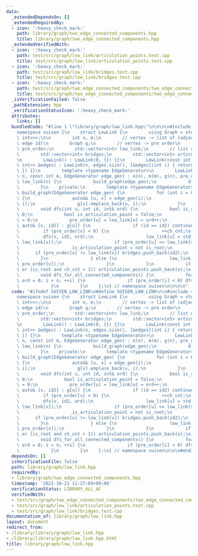 ```yaml
---
data:
  _extendedDependsOn: []
  _extendedRequiredBy:
  - icon: ':heavy_check_mark:'
    path: library/graph/two_edge_connected_components.hpp
    title: library/graph/two_edge_connected_components.hpp
  _extendedVerifiedWith:
  - icon: ':heavy_check_mark:'
    path: test/src/graph/low_link/articulation_points.test.cpp
    title: test/src/graph/low_link/articulation_points.test.cpp
  - icon: ':heavy_check_mark:'
    path: test/src/graph/low_link/bridges.test.cpp
    title: test/src/graph/low_link/bridges.test.cpp
  - icon: ':heavy_check_mark:'
    path: test/src/graph/two_edge_connected_components/two_edge_connected_components.test.cpp
    title: test/src/graph/two_edge_connected_components/two_edge_connected_components.test.cpp
  _isVerificationFailed: false
  _pathExtension: hpp
  _verificationStatusIcon: ':heavy_check_mark:'
  attributes:
    links: []
  bundledCode: "#line 1 \"library/graph/low_link.hpp\"\n\n\n\n#include <vector>\n\n\
    namespace suisen {\n    struct LowLink {\n        using Graph = std::vector<std::vector<std::pair<int,\
    \ int>>>;\n\n        int n, m;\n        // vertex -> list of (adjacent vertex,\
    \ edge id)\n        Graph g;\n        // vertex -> pre order\n        std::vector<int>\
    \ pre_order;\n        std::vector<int> low_link;\n        // list of ids of bridges\n\
    \        std::vector<int> bridges;\n        std::vector<int> articulation_points;\n\
    \n        LowLink() : LowLink(0, {}) {}\n        LowLink(const int n, const std::vector<std::pair<int,\
    \ int>> &edges) : LowLink(n, edges.size(), [&edges](int i) { return edges[i];\
    \ }) {}\n        template <typename EdgeGenerator>\n        LowLink(const int\
    \ n, const int m, EdgeGenerator edge_gen) : n(n), m(m), g(n), pre_order(n, -1),\
    \ low_link(n) {\n            build_graph(edge_gen);\n            dfs_for_all_connected_components();\n\
    \        }\n    private:\n        template <typename EdgeGenerator>\n        void\
    \ build_graph(EdgeGenerator edge_gen) {\n            for (int i = 0; i < m; ++i)\
    \ {\n                auto&& [u, v] = edge_gen(i);\n                g[u].emplace_back(v,\
    \ i);\n                g[v].emplace_back(u, i);\n            }\n        }\n\n\
    \        void dfs(int u, int id, int& ord) {\n            bool is_root = id <\
    \ 0;\n            bool is_articulation_point = false;\n            int ch_cnt\
    \ = 0;\n            pre_order[u] = low_link[u] = ord++;\n            for (const\
    \ auto& [v, id2] : g[u]) {\n                if (id == id2) continue;\n       \
    \         if (pre_order[v] < 0) {\n                    ++ch_cnt;\n           \
    \         dfs(v, id2, ord);\n                    low_link[u] = std::min(low_link[u],\
    \ low_link[v]);\n                    if (pre_order[u] <= low_link[v]) {\n    \
    \                    is_articulation_point = not is_root;\n                  \
    \      if (pre_order[u] != low_link[v]) bridges.push_back(id2);\n            \
    \        }\n                } else {\n                    low_link[u] = std::min(low_link[u],\
    \ pre_order[v]);\n                }\n            }\n            if (is_articulation_point\
    \ or (is_root and ch_cnt > 1)) articulation_points.push_back(u);\n        }\n\n\
    \        void dfs_for_all_connected_components() {\n            for (int i = 0,\
    \ ord = 0; i < n; ++i) {\n                if (pre_order[i] < 0) dfs(i, -1, ord);\n\
    \            }\n        }\n    };\n} // namespace suisen\n\n\n\n"
  code: "#ifndef SUISEN_LOW_LINK\n#define SUISEN_LOW_LINK\n\n#include <vector>\n\n\
    namespace suisen {\n    struct LowLink {\n        using Graph = std::vector<std::vector<std::pair<int,\
    \ int>>>;\n\n        int n, m;\n        // vertex -> list of (adjacent vertex,\
    \ edge id)\n        Graph g;\n        // vertex -> pre order\n        std::vector<int>\
    \ pre_order;\n        std::vector<int> low_link;\n        // list of ids of bridges\n\
    \        std::vector<int> bridges;\n        std::vector<int> articulation_points;\n\
    \n        LowLink() : LowLink(0, {}) {}\n        LowLink(const int n, const std::vector<std::pair<int,\
    \ int>> &edges) : LowLink(n, edges.size(), [&edges](int i) { return edges[i];\
    \ }) {}\n        template <typename EdgeGenerator>\n        LowLink(const int\
    \ n, const int m, EdgeGenerator edge_gen) : n(n), m(m), g(n), pre_order(n, -1),\
    \ low_link(n) {\n            build_graph(edge_gen);\n            dfs_for_all_connected_components();\n\
    \        }\n    private:\n        template <typename EdgeGenerator>\n        void\
    \ build_graph(EdgeGenerator edge_gen) {\n            for (int i = 0; i < m; ++i)\
    \ {\n                auto&& [u, v] = edge_gen(i);\n                g[u].emplace_back(v,\
    \ i);\n                g[v].emplace_back(u, i);\n            }\n        }\n\n\
    \        void dfs(int u, int id, int& ord) {\n            bool is_root = id <\
    \ 0;\n            bool is_articulation_point = false;\n            int ch_cnt\
    \ = 0;\n            pre_order[u] = low_link[u] = ord++;\n            for (const\
    \ auto& [v, id2] : g[u]) {\n                if (id == id2) continue;\n       \
    \         if (pre_order[v] < 0) {\n                    ++ch_cnt;\n           \
    \         dfs(v, id2, ord);\n                    low_link[u] = std::min(low_link[u],\
    \ low_link[v]);\n                    if (pre_order[u] <= low_link[v]) {\n    \
    \                    is_articulation_point = not is_root;\n                  \
    \      if (pre_order[u] != low_link[v]) bridges.push_back(id2);\n            \
    \        }\n                } else {\n                    low_link[u] = std::min(low_link[u],\
    \ pre_order[v]);\n                }\n            }\n            if (is_articulation_point\
    \ or (is_root and ch_cnt > 1)) articulation_points.push_back(u);\n        }\n\n\
    \        void dfs_for_all_connected_components() {\n            for (int i = 0,\
    \ ord = 0; i < n; ++i) {\n                if (pre_order[i] < 0) dfs(i, -1, ord);\n\
    \            }\n        }\n    };\n} // namespace suisen\n\n\n#endif // SUISEN_LOW_LINK\n"
  dependsOn: []
  isVerificationFile: false
  path: library/graph/low_link.hpp
  requiredBy:
  - library/graph/two_edge_connected_components.hpp
  timestamp: '2021-10-22 11:27:09+09:00'
  verificationStatus: LIBRARY_ALL_AC
  verifiedWith:
  - test/src/graph/two_edge_connected_components/two_edge_connected_components.test.cpp
  - test/src/graph/low_link/articulation_points.test.cpp
  - test/src/graph/low_link/bridges.test.cpp
documentation_of: library/graph/low_link.hpp
layout: document
redirect_from:
- /library/library/graph/low_link.hpp
- /library/library/graph/low_link.hpp.html
title: library/graph/low_link.hpp
---
```

